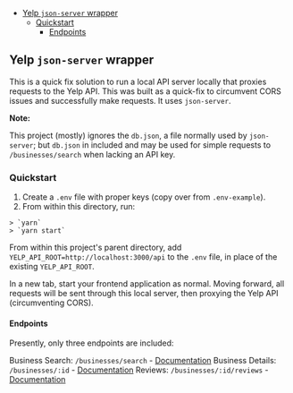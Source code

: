 - [Yelp `json-server` wrapper](#yelp-json-server-wrapper)
  - [Quickstart](#quickstart)
    - [Endpoints](#endpoints)

## Yelp `json-server` wrapper

This is a quick fix solution to run a local API server locally that proxies requests to the Yelp API. This was built as a quick-fix to circumvent CORS issues and successfully make requests. It uses `json-server`.

**Note:**

This project (mostly) ignores the `db.json`, a file normally used by `json-server`; but `db.json` in included and may be used for simple requests to `/businesses/search` when lacking an API key.

### Quickstart

1. Create a `.env` file with proper keys (copy over from `.env-example`).
1. From within this directory, run:

```
> `yarn`
> `yarn start`
```

From within this project's parent directory, add `YELP_API_ROOT=http://localhost:3000/api` to the `.env` file, in place of the existing `YELP_API_ROOT`.

In a new tab, start your frontend application as normal. Moving forward, all requests will be sent through this local server, then proxying the Yelp API (circumventing CORS).

#### Endpoints

Presently, only three endpoints are included:

Business Search: `/businesses/search` - [Documentation](https://www.yelp.com/developers/documentation/v3/business_search)
Business Details: `/businesses/:id` - [Documentation](https://www.yelp.com/developers/documentation/v3/business)
Reviews: `/businesses/:id/reviews` - [Documentation](https://www.yelp.com/developers/documentation/v3/business_reviews)
